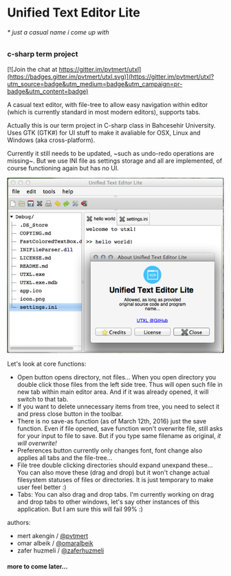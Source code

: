 # Unified Text Editor Lite
###### * just a casual name i come up with
### c-sharp term project

[![Join the chat at https://gitter.im/pvtmert/utxl](https://badges.gitter.im/pvtmert/utxl.svg)](https://gitter.im/pvtmert/utxl?utm_source=badge&utm_medium=badge&utm_campaign=pr-badge&utm_content=badge)


A casual text editor, with file-tree to allow easy navigation within editor (which is currently standard in most modern editors), supports tabs.

Actually this is our term project in C-sharp class in Bahcesehir University. Uses GTK (GTK#) for UI stuff to make it avaliable for OSX, Linux and Windows (aka cross-platform).

Currently it still needs to be updated, ~such as undo-redo operations are missing~. But we use INI file as settings storage and all are implemented, of course functioning again but has no UI.

![a screenshot of editor](/ss.png?raw=true "Looks like this")

Let's look at core functions:
- Open button opens directory, not files... When you open directory you double click those files from the left side tree. Thus will open such file in new tab within main editor area. And if it was already opened, it will switch to that tab.
- If you want to delete unnecessary items from tree, you need to select it and press close button in the toolbar.
- There is no save-as function (as of March 12th, 2016) just the save function. Even if file opened, save function won't overwrite file, still asks for your input to file to save. But if you type same filename as original, _it will overwrite!_
- Preferences button currently only changes font, font change also applies all tabs and the file-tree...
- File tree double clicking directories should expand unexpand these... You can also move these (drag and drop) but it won't change actual filesystem statuses of files or directories. It is just temporary to make user feel better :)
- Tabs: You can also drag and drop tabs. I'm currently working on drag and drop tabs to other windows, let's say other instances of this application. But I am sure this will fail 99% :)

authors:
- mert akengin / [@pvtmert]
- omar albeik / [@omaralbeik]
- zafer huzmeli / [@zaferhuzmeli]

#### more to come later...

[@pvtmert]: //github.com/pvtmert
[@omaralbeik]: //github.com/omaralbeik
[@zaferhuzmeli]: //github.com/zaferhuzmeli
